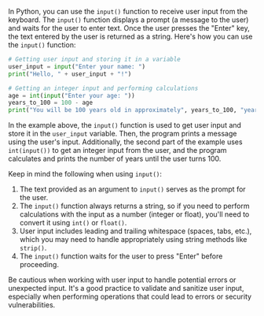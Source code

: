 In Python, you can use the `input()` function to receive user input from the keyboard. The `input()` function displays a prompt (a message to the user) and waits for the user to enter text. Once the user presses the "Enter" key, the text entered by the user is returned as a string. Here's how you can use the `input()` function:

```python
# Getting user input and storing it in a variable
user_input = input("Enter your name: ")
print("Hello, " + user_input + "!")

# Getting an integer input and performing calculations
age = int(input("Enter your age: "))
years_to_100 = 100 - age
print("You will be 100 years old in approximately", years_to_100, "years.")
```

In the example above, the `input()` function is used to get user input and store it in the `user_input` variable. Then, the program prints a message using the user's input. Additionally, the second part of the example uses `int(input())` to get an integer input from the user, and the program calculates and prints the number of years until the user turns 100.

Keep in mind the following when using `input()`:

1. The text provided as an argument to `input()` serves as the prompt for the user.
2. The `input()` function always returns a string, so if you need to perform calculations with the input as a number (integer or float), you'll need to convert it using `int()` or `float()`.
3. User input includes leading and trailing whitespace (spaces, tabs, etc.), which you may need to handle appropriately using string methods like `strip()`.
4. The `input()` function waits for the user to press "Enter" before proceeding.

Be cautious when working with user input to handle potential errors or unexpected input. It's a good practice to validate and sanitize user input, especially when performing operations that could lead to errors or security vulnerabilities.
